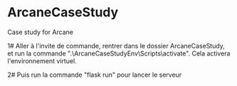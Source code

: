 # ArcaneCaseStudy
Case study for Arcane

1# Aller à l'invite de commande, rentrer dans le dossier ArcaneCaseStudy, et run la commande ".\ArcaneCaseStudyEnv\Scripts\activate". Cela activera l'environnement virtuel.

2# Puis run la commande "flask run" pour lancer le serveur